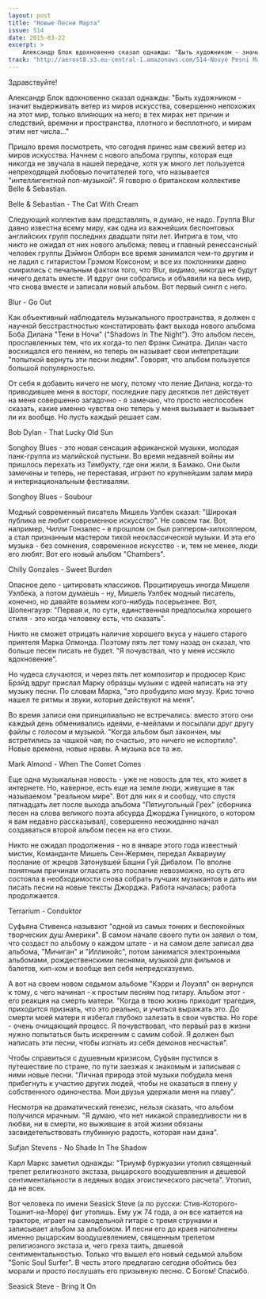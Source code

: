 ```yaml
---
layout: post
title: "Новые Песни Марта"
issue: 514
date: 2015-03-22
excerpt: >
    Александр Блок вдохновенно сказал однажды: "Быть художником - значит выдерживать ветер из миров искусства, совершенно непохожих на этот мир, только влияющих на него; в тех мирах нет причин и следствий, времени и пространства, плотного и бесплотного, и мирам этим нет числа..."
track: "http://aerost8.s3.eu-central-1.amazonaws.com/514-Novye Pesni Marta.mp3"
---
```


Здравствуйте!

Александр Блок вдохновенно сказал однажды: "Быть художником - значит выдерживать ветер из миров искусства, совершенно непохожих на этот мир, только влияющих на него; в тех мирах нет причин и следствий, времени и пространства, плотного и бесплотного, и мирам этим нет числа..."

Пришло время посмотреть, что сегодня принес нам свежий ветер из миров искусства. Начнем с нового альбома группы, которая еще никогда не звучала в нашей передаче, хотя уж много лет пользуется непреходящей любовью почитателей того, что называется "интеллигентной поп-музыкой". Я говорю о британском коллективе Belle & Sebastian.

Belle & Sebastian - The Cat With Cream

Следующий коллектив вам представлять, я думаю, не надо. Группа Blur давно известна всему миру, как одна из важнейших беспонтовых английских групп последних двадцати пяти лет. Интрига в том, что никто не ожидал от них нового альбома; певец и главный ренессансный человек группы Дэймон Олборн все время занимался чем-то другим и не ладил с гитаристом Грэмом Коксоном; и все их поклонники давно смирились с печальным фактом того, что Blur, видимо, никогда не будут ничего делать вместе. И вдруг они собрались и объявили на весь мир, что снова вместе и записали новый альбом. Вот первый сингл с него.

Blur - Go Out

Как объективный наблюдатель музыкального пространства, я должен с научной бесстрастностью констатировать факт выхода нового альбома Боба Дилана "Тени в Ночи" ("Shadows In The Night"). Это альбом песен, прославленных тем, что их когда-то пел Фрэнк Синатра. Дилан часто восхищался его пением, но теперь он называет свои интепретации "попыткой вернуть эти песни людям". Говорят, что альбом пользуется большой популярностью.

От себя я добавить ничего не могу, потому что пение Дилана, когда-то приводившее меня в восторг, последние пару десятков лет действует на меня совершенно загадочно - я замечаю, что просто неспособен сказать, какие именно чувства оно теперь у меня вызывает и вызывает ли их вообще. Но пусть каждый решает сам.

Bob Dylan - That Lucky Old Sun

Songhoy Blues - это новая сенсация африканской музыки, молодая панк-группа из малийской пустыни. Во время недавней войны им пришлось перехать из Тимбукту, где они жили, в Бамако. Они были замечены и теперь, не переставая, играют по крупнейшим залам мира и интернациональным фестивалям.

Songhoy Blues - Soubour

Модный современный писатель Мишель Уэлбек сказал: "Широкая публика не любит современное искусство". Не совсем так. Вот, например, Чилли Гонзалес - в прошлом он был рэппером-хипхоппером, а стал признанным мастером тихой неоклассической музыки. И эта его музыка - без сомнения, современное искусство - и, тем не менее, люди его любят. Вот его новый альбом "Chambers".

Chilly Gonzales - Sweet Burden

Опасное дело - цитировать классиков. Процитируешь иногда Мишеля Уэлбека, а потом думаешь - ну, Мишель Уэлбек модный писатель, конечно, но давайте возьмем кого-нибудь посерьезнее. Вот, Шопенгауэр: "Первая и, по сути, единственная предпосылка хорошего стиля - это когда человеку есть, что сказать".

Никто не сможет отрицать наличие хорошего вкуса у нашего старого приятеля Марка Олмонда. Поэтому пять лет тому назад он сказал, что больше песен писать не будет. "Я почувствал, что у меня иссякло вдохновение".

Но чудеса случаются, и через пять лет композитор и продюсер Крис Брэйд вдруг прислал Марку образцы музыки с идеей написать на эту музыку песни. По словам Марка, "это пробудило мою музу. Крис точно нашел те ритмы и звуки, которые действуют на меня".

Во время записи они принципиально не встречались: вместо этого они каждый день обменивались идеями, е-мейлами и посылали друг другу файлы с голосом и музыкой. "Когда альбом был закончен, мы встретились за чашкой чая; по счастью, это ничего не испортило". Новые времена, новые нравы. А музыка все та же.

Mark Almond - When The Comet Comes

Еще одна музыкальная новость - уже не новость для тех, кто живет в интернете. Но, наверное, есть еще на земле люди, живущие в так называемом "реальном мире". Вот для них я и сообщу, что спустя пятнадцать лет после выхода альбома "Пятиугольный Грех" (сборника песен на слова великого поэта абсурда Джорджа Гуницкого, о котором я вам недавно рассказывал), совершенно неожиданно начал создаваться второй альбом песен на его стихи.

Никто не ожидал продолжения - но в январе этого года известный мистик, Команданте Мишель Сен-Жермен, передал Аквариуму послание от жрецов Затонувшей Башни Гуй Дибалом. По вполне понятным причинам огласить это послание невозможно, но суть его состояла в необходимости снова собрать лучших музыкантов и дать им писать песни на новые тексты Джорджа. Работа началась; работа продолжается.

Terrarium - Conduktor

Суфьяна Стивенса называют "одной из самых тонких и беспокойных творческих душ Америки". В самом начале своего пути он заявил о том, что создаст по альбому о каждом штате - и на самом деле записал два альбома, "Мичиган" и "Иллинойс", потом занимался электронными альбомами, рождественскими песнями, музыкой для фильмов и балетов, хип-хом и вообще вел себя непредсказуемо.

А вот на своем новом седьмом альбоме "Кэрри и Лоуэлл" он вернулся к тому, с чего начинал - к простым песням под гитару. Альбом этот - его реакция на смерть матери. "Когда в твою жизнь приходит трагедия, приходится признать, что это реально, и учиться выражать это. До смерти моей матери я избегал глубоко залезать в свои чувства. Но горе - очень очищающий процесс. Я почувствовал, что первый раз в жизни нужно попытаться быть искренним с самим собой. Я должен был написать эти песни, чтобы изгнать из себя демонов несчастья".

Чтобы справиться с душевным кризисом, Суфьян пустился в путешествие по стране, по пути заезжая к знакомым и записывая с ними новые песни. "Личная природа этой музыки побудила меня прибегнуть к участию других людей, чтобы не оказаться в плену у собственного одиночества. Мои друзья удержали меня на плаву".

Несмотря на драматический генезис, нельзя сказать, что альбом получился мрачным. "Я думаю, что нет никакой справедливости ни в любви, ни в смерти, но выжившие в этой жизни обязаны засвидетельствовать глубинную радость, которая нам дана".

Sufjan Stevens - No Shade In The Shadow

Карл Маркс заметил однажды: "Триумф буржуазии утопил священный трепет религиозного экстаза, рыцарского воодушевления и дешевой сентиментальности в ледяных водах эгоистического расчета". Утопил, да не всех.

Вот человека по имени Seasick Steve (а по русски: Стив-Которого-Тошнит-на-Море) фиг утопишь. Ему уж 74 года, а он все катается на тракторе, играет на самодельной гитаре с тремя струнами и записывает альбом за альбомом. И песни его до краев наполнены именно рыцарским воодушевлением, священным трепетом религиозного экстаза и, чего греха таить, дешевой сентиментальностью. Только что вышел его новый седьмой альбом "Sonic Soul Surfer". В честь этого предлагаю сегодня обойтись без морали и просто послушать его призывную песню. С Богом! Спасибо.

Seasick Steve - Bring It On
